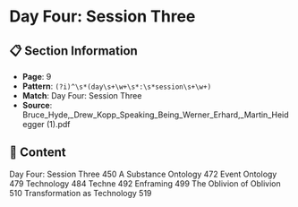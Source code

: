 # Day Four: Session Three

## 📋 Section Information

- **Page**: 9
- **Pattern**: `(?i)^\s*(day\s+\w+\s*:\s*session\s+\w+)`
- **Match**: Day Four: Session Three
- **Source**: Bruce_Hyde,_Drew_Kopp_Speaking_Being_Werner_Erhard,_Martin_Heidegger (1).pdf

## 📄 Content

Day Four: Session Three
450
A Substance Ontology  472
Event Ontology 479
Technology 484
Techne 492
Enframing  499
The Oblivion of Oblivion  510
Transformation as Technology  519